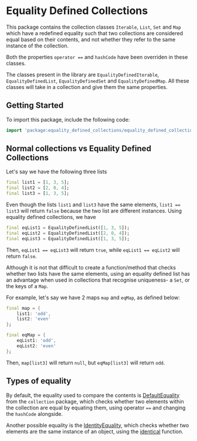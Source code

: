 # Equality Defined Collections

This package contains the collection classes `Iterable`, `List`, `Set` and `Map` which have a redefined equality such that two collections are considered equal
based on their contents, and not whether they refer to the same instance of the collection.

Both the properties `operator ==` and `hashCode` have been overriden in these classes.

The classes present in the library are `EqualityDefinedIterable`, `EqualityDefinedList`, `EqualityDefinedSet` and `EqualityDefinedMap`. All these classes will take in a collection and give them the same properties. 

## Getting Started

To import this package, include the following code:

``` dart
import 'package:equality_defined_collections/equality_defined_collections.dart';
```

## Normal collections vs Equality Defined Collections

Let's say we have the following three lists

``` dart
final list1 = [1, 3, 5];
final list2 = [2, 0, 4];
final list3 = [1, 3, 5];
```

Even though the lists `list1` and `list3` have the same elements, `list1 == list3` will return `false` because the two list are different instances. Using equality defined collections, we have 

``` dart
final eqList1 = EqualityDefinedList([1, 3, 5]);
final eqList2 = EqualityDefinedList([2, 0, 4]);
final eqList3 = EqualityDefinedList([1, 3, 5]);
```

Then, `eqList1 == eqList3` will return `true`, while `eqList1 == eqList2` will return `false`.

Although it is not that difficult to create a function/method that checks whether two lists have the same elements, using an equality defined list has an advantage when used in collections that recognise uniqueness- a `Set`, or the keys of a `Map`.

For example, let's say we have 2 maps `map` and `eqMap`, as defined below:

``` dart
final map = {
    list1: 'odd',
    list2: 'even'
};

final eqMap = {
    eqList1: 'odd',
    eqList2: 'even'
};
```

Then, `map[list3]` will return `null`, but `eqMap[list3]` will return `odd`.

## Types of equality
By default, the equality used to compare the contents is [DefaultEquality](https://pub.dev/documentation/collection/latest/collection/DefaultEquality-class.html) from the `collection` package, which checks whether two elements within the collection are equal by equating them, using operator `==` and changing the `hashCode` alongside. 

Another possible equality is the [IdentityEquality](https://pub.dev/documentation/collection/latest/collection/IdentityEquality-class.html), which checks whether two elements are the same instance of an object, using the [identical](https://api.dart.dev/stable/2.9.3/dart-core/identical.html) function.